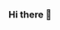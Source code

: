 ### Hi there 👋

<!--
**cosmicoder/cosmicoder** is a ✨ _special_ ✨ repository because its `README.md` (this file) appears on your GitHub profile.

Dreamer, problem-solver, astronomer-in-the-making. Inspired by human ingenuity & captivated by all things cosmos.

Here are some ideas to get you started:

- 🔭 I’m currently working on ...
- 🌱 I’m currently learning ...
- 👯 I’m looking to collaborate on ...
- 🤔 I’m looking for help with ...
- 💬 Ask me about ...
- 📫 How to reach me: ...
- 😄 Pronouns: ...
- ⚡ Fun fact: ...
-->
